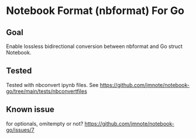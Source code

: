 # Notebook Format (nbformat) For Go 

## Goal
Enable lossless bidirectional conversion between nbformat and Go struct Notebook.

## Tested
Tested with nbconvert ipynb files.
See https://github.com/jmnote/notebook-go/tree/main/tests/nbconvertfiles

## Known issue
for optionals, omitempty or not?
https://github.com/jmnote/notebook-go/issues/7
